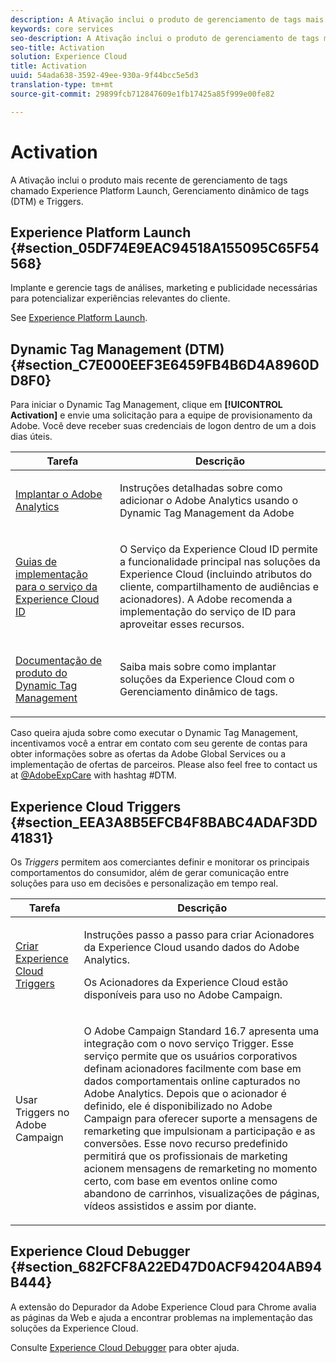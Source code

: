 ```yaml
---
description: A Ativação inclui o produto de gerenciamento de tags mais recente, denominado Experience Platform Launch. Dynamic Tag Management (DTM); e Triggers.
keywords: core services
seo-description: A Ativação inclui o produto de gerenciamento de tags mais recente, denominado Experience Platform Launch. Dynamic Tag Management (DTM); e Triggers.
seo-title: Activation
solution: Experience Cloud
title: Activation
uuid: 54ada638-3592-49ee-930a-9f44bcc5e5d3
translation-type: tm+mt
source-git-commit: 29899fcb712847609e1fb17425a85f999e00fe82

---
```



# Activation

A Ativação inclui o produto mais recente de gerenciamento de tags chamado Experience Platform Launch, Gerenciamento dinâmico de tags (DTM) e Triggers.

## Experience Platform Launch {#section_05DF74E9EAC94518A155095C65F54568}

Implante e gerencie tags de análises, marketing e publicidade necessárias para potencializar experiências relevantes do cliente.

See [Experience Platform Launch](https://docs.adobe.com/content/help/en/launch/using/intro/get-started/quick-start.html).

## Dynamic Tag Management (DTM) {#section_C7E000EEF3E6459FB4B6D4A8960DD8F0}

Para iniciar o Dynamic Tag Management, clique em **[!UICONTROL Activation]** e envie uma solicitação para a equipe de provisionamento da Adobe. Você deve receber suas credenciais de logon dentro de um a dois dias úteis.

<table id="table_3241FF7CA0B242BFAFC68362A62AA0C7"> 
 <thead> 
  <tr> 
   <th colname="col1" class="entry"> Tarefa </th> 
   <th colname="col2" class="entry"> Descrição </th> 
  </tr> 
 </thead>
 <tbody> 
  <tr> 
   <td colname="col1"> <p> <a href="https://docs.adobe.com/content/help/en/dtm/using/tools/analytics-dtm.html" format="html" scope="external"> Implantar o Adobe Analytics </a> </p> </td> 
   <td colname="col2"> <p> Instruções detalhadas sobre como adicionar o Adobe Analytics usando o Dynamic Tag Management da Adobe </p> </td> 
  </tr> 
  <tr> 
   <td colname="col1"> <p> <a href="https://docs.adobe.com/content/help/en/id-service/using/implementation-guides/implementation-guides.html" format="html" scope="external"> Guias de implementação para o serviço da Experience Cloud ID </a> </p> </td> 
   <td colname="col2"> <p>O Serviço da Experience Cloud ID permite a funcionalidade principal nas soluções da Experience Cloud (incluindo atributos do cliente, compartilhamento de audiências e acionadores). A Adobe recomenda a implementação do serviço de ID para aproveitar esses recursos. </p> </td> 
  </tr> 
  <tr> 
   <td colname="col1"> <p> <a href="https://docs.adobe.com/content/help/en/dtm/using/dtm-home.html" format="https" scope="external"> Documentação de produto do Dynamic Tag Management </a> </p> </td> 
   <td colname="col2"> <p>Saiba mais sobre como implantar soluções da Experience Cloud com o Gerenciamento dinâmico de tags. </p> </td>
  </tr> 
 </tbody> 
</table>

Caso queira ajuda sobre como executar o Dynamic Tag Management, incentivamos você a entrar em contato com seu gerente de contas para obter informações sobre as ofertas da Adobe Global Services ou a implementação de ofertas de parceiros. Please also feel free to contact us at [@AdobeExpCare](https://twitter.com/AdobeExpCare) with hashtag #DTM.

## Experience Cloud Triggers {#section_EEA3A8B5EFCB4F8BABC4ADAF3DD41831}

Os *Triggers* permitem aos comerciantes definir e monitorar os principais comportamentos do consumidor, além de gerar comunicação entre soluções para uso em decisões e personalização em tempo real.

<table id="table_AF6842470172429EA97C9B02163BD0C3"> 
 <thead> 
  <tr> 
   <th colname="col1" class="entry"> Tarefa </th>
   <th colname="col2" class="entry"> Descrição </th>
  </tr> 
 </thead>
 <tbody> 
  <tr> 
   <td colname="col1"> <p> <a href="../activation/triggers.md#concept_887B30241B3E4DB0A2553B2996E2D4FB" format="dita" scope="local"> Criar Experience Cloud Triggers </a> </p> </td> 
   <td colname="col2"> <p> Instruções passo a passo para criar Acionadores da Experience Cloud usando dados do Adobe Analytics. </p> <p>Os Acionadores da Experience Cloud estão disponíveis para uso no Adobe Campaign. </p> </td>
  </tr>
  <tr> 
   <td colname="col1"> <p>Usar Triggers no Adobe Campaign </p> </td> 
   <td colname="col2"> <p> O Adobe Campaign Standard 16.7 apresenta uma integração com o novo serviço Trigger. Esse serviço permite que os usuários corporativos definam acionadores facilmente com base em dados comportamentais online capturados no Adobe Analytics. Depois que o acionador é definido, ele é disponibilizado no Adobe Campaign para oferecer suporte a mensagens de remarketing que impulsionam a participação e as conversões. Esse novo recurso predefinido permitirá que os profissionais de marketing acionem mensagens de remarketing no momento certo, com base em eventos online como abandono de carrinhos, visualizações de páginas, vídeos assistidos e assim por diante. </p> </td>
  </tr>
 </tbody>
</table>


## Experience Cloud Debugger {#section_682FCF8A22ED47D0ACF94204AB94B444}

A extensão do Depurador da Adobe Experience Cloud para Chrome avalia as páginas da Web e ajuda a encontrar problemas na implementação das soluções da Experience Cloud.

Consulte [Experience Cloud Debugger](https://docs.adobe.com/content/help/en/debugger/using/experience-cloud-debugger.html) para obter ajuda.
